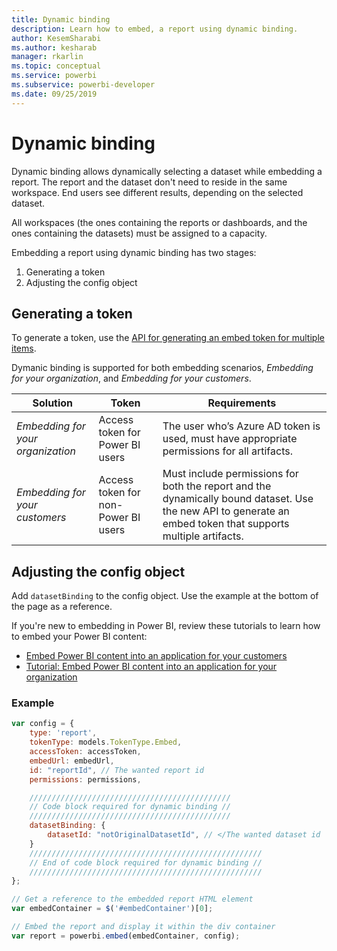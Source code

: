 ```yaml
---
title: Dynamic binding
description: Learn how to embed, a report using dynamic binding.
author: KesemSharabi
ms.author: kesharab
manager: rkarlin
ms.topic: conceptual
ms.service: powerbi
ms.subservice: powerbi-developer
ms.date: 09/25/2019
---
```


# Dynamic binding

Dynamic binding allows dynamically selecting a dataset while embedding a report. The report and the dataset don't need to reside in the same workspace. End users see different results, depending on the selected dataset.

All workspaces (the ones containing the reports or dashboards, and the ones containing the datasets) must be assigned to a capacity.

Embedding a report using dynamic binding has two stages:
1. Generating a token
2. Adjusting the config object

## Generating a token
To generate a token, use the [API for generating an embed token for multiple items](embed-sample-for-customers.md#multiEmbedToken).

Dymanic binding is supported for both embedding scenarios, *Embedding for your organization*, and *Embedding for your customers*.

| Solution                   | Token                               | Requirements                                                                                                                                                  |
|---------------------------------|-------------------------------------|---------------------------------------------------------------------------------------------------------------------------------------------------------------|
| *Embedding for your organization* | Access token for Power BI users     | The user who’s Azure AD token is used, must have appropriate permissions for all artifacts.                                                                    |
| *Embedding for your customers*    | Access token for non-Power BI users | Must include permissions for both the report and the dynamically bound dataset. Use the new API to generate an embed token that supports multiple artifacts. |

## Adjusting the config object
Add `datasetBinding` to the config object. Use the example at the bottom of the page as a reference.

If you're new to embedding in Power BI, review these tutorials to learn how to embed your Power BI content:
* [Embed Power BI content into an application for your customers](embed-sample-for-customers.md)
* [Tutorial: Embed Power BI content into an application for your organization](embed-sample-for-your-organization.md)

 ### Example
```javascript
var config = {
    type: 'report',
    tokenType: models.TokenType.Embed,
    accessToken: accessToken,
    embedUrl: embedUrl,
    id: "reportId", // The wanted report id
    permissions: permissions,

    /////////////////////////////////////////////
    // Code block required for dynamic binding //
    /////////////////////////////////////////////
    datasetBinding: {
		datasetId: "notOriginalDatasetId", // </The wanted dataset id
	}
    ////////////////////////////////////////////////////
    // End of code block required for dynamic binding //
    ////////////////////////////////////////////////////
};

// Get a reference to the embedded report HTML element
var embedContainer = $('#embedContainer')[0];

// Embed the report and display it within the div container
var report = powerbi.embed(embedContainer, config);
```
